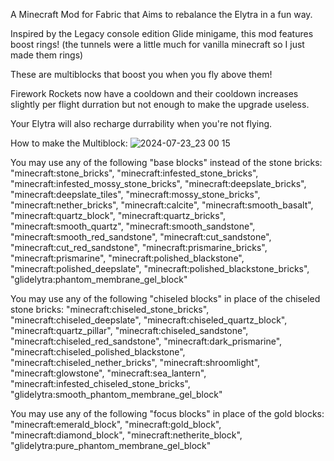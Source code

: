 A Minecraft Mod for Fabric that Aims to rebalance the Elytra in a fun way.

Inspired by the Legacy console edition Glide minigame, this mod features boost rings! (the tunnels were a little much for vanilla minecraft so I just made them rings)

These are multiblocks that boost you when you fly above them!

Firework Rockets now have a cooldown and their cooldown increases slightly per flight durration but not enough to make the upgrade useless.

Your Elytra will also recharge durrability when you're not flying.

How to make the Multiblock:
![2024-07-23_23 00 15](https://github.com/user-attachments/assets/0b8be067-7482-49d1-8e6b-9af2989c3bf9)

You may use any of the following "base blocks" instead of the stone bricks:
    "minecraft:stone_bricks",
    "minecraft:infested_stone_bricks",
    "minecraft:infested_mossy_stone_bricks",
    "minecraft:deepslate_bricks",
    "minecraft:deepslate_tiles",
    "minecraft:mossy_stone_bricks",
    "minecraft:nether_bricks",
    "minecraft:calcite",
    "minecraft:smooth_basalt",
    "minecraft:quartz_block",
    "minecraft:quartz_bricks",
    "minecraft:smooth_quartz",
    "minecraft:smooth_sandstone",
    "minecraft:smooth_red_sandstone",
    "minecraft:cut_sandstone",
    "minecraft:cut_red_sandstone",
    "minecraft:prismarine_bricks",
    "minecraft:prismarine",
    "minecraft:polished_blackstone",
    "minecraft:polished_deepslate",
    "minecraft:polished_blackstone_bricks",
    "glidelytra:phantom_membrane_gel_block"

You may use any of the following "chiseled blocks" in place of the chiseled stone bricks:
    "minecraft:chiseled_stone_bricks",
    "minecraft:chiseled_deepslate",
    "minecraft:chiseled_quartz_block",
    "minecraft:quartz_pillar",
    "minecraft:chiseled_sandstone",
    "minecraft:chiseled_red_sandstone",
    "minecraft:dark_prismarine",
    "minecraft:chiseled_polished_blackstone",
    "minecraft:chiseled_nether_bricks",
    "minecraft:shroomlight",
    "minecraft:glowstone",
    "minecraft:sea_lantern",
    "minecraft:infested_chiseled_stone_bricks",
    "glidelytra:smooth_phantom_membrane_gel_block"

You may use any of the following "focus blocks" in place of the gold blocks:
    "minecraft:emerald_block",
    "minecraft:gold_block",
    "minecraft:diamond_block",
    "minecraft:netherite_block",
    "glidelytra:pure_phantom_membrane_gel_block"
